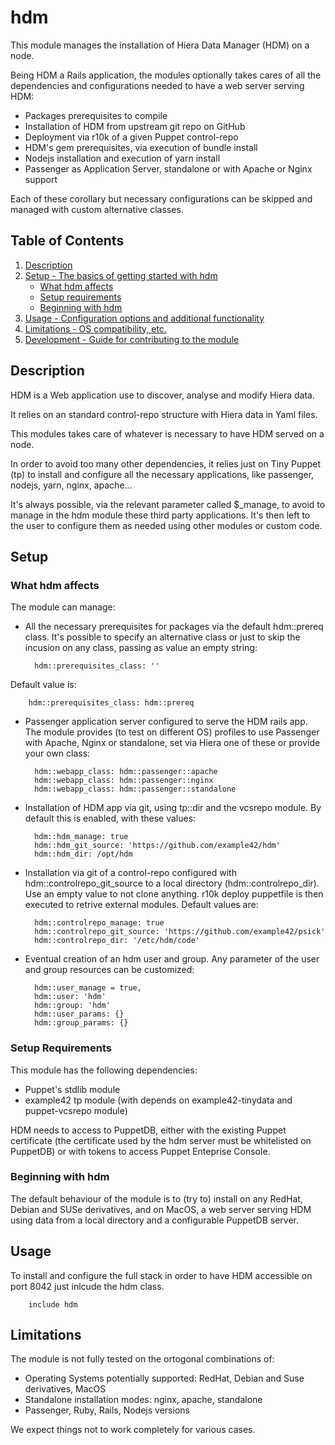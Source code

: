 # hdm

This module manages the installation of Hiera Data Manager (HDM) on a node.

Being HDM a Rails application, the modules optionally takes cares of all the dependencies and configurations needed to have a web server serving HDM:
- Packages prerequisites to compile
- Installation of HDM from upstream git repo on GitHub
- Deployment via r10k of a given Puppet control-repo
- HDM's gem prerequisites, via execution of bundle install
- Nodejs installation and execution of yarn install
- Passenger as Application Server, standalone or with Apache or Nginx support

Each of these corollary but necessary configurations can be skipped and managed with custom alternative classes.

## Table of Contents

1. [Description](#description)
1. [Setup - The basics of getting started with hdm](#setup)
    * [What hdm affects](#what-hdm-affects)
    * [Setup requirements](#setup-requirements)
    * [Beginning with hdm](#beginning-with-hdm)
1. [Usage - Configuration options and additional functionality](#usage)
1. [Limitations - OS compatibility, etc.](#limitations)
1. [Development - Guide for contributing to the module](#development)

## Description

HDM is a Web application use to discover, analyse and modify Hiera data.

It relies on an standard control-repo structure with Hiera data in Yaml files.

This modules takes care of whatever is necessary to have HDM served on a node.

In order to avoid too many other dependencies, it relies just on Tiny Puppet (tp) to install and configure all the necessary applications, like passenger, nodejs, yarn, nginx, apache...

It's always possible, via the relevant parameter called $<something>_manage, to avoid to manage in the hdm module these third party applications. It's then left to the user to configure them as needed using other modules or custom code.


## Setup

### What hdm affects

The module can manage:

* All the necessary prerequisites for packages via the default hdm::prereq class. It's possible to specify an alternative class or just to skip the incusion on any class, passing as value an empty string:

        hdm::prerequisites_class: ''

Default value is:

        hdm::prerequisites_class: hdm::prereq

* Passenger application server configured to serve the HDM rails app. The module provides (to test on different OS) profiles to use Passenger with Apache, Nginx or standalone, set via Hiera one of these or provide your own class:

        hdm::webapp_class: hdm::passenger::apache
        hdm::webapp_class: hdm::passenger::nginx
        hdm::webapp_class: hdm::passenger::standalone

* Installation of HDM app via git, using tp::dir and the vcsrepo module. By default this is enabled, with these values:

        hdm::hdm_manage: true
        hdm::hdm_git_source: 'https://github.com/example42/hdm'
        hdm::hdm_dir: /opt/hdm

* Installation via git of a control-repo configured with hdm::controlrepo_git_source to a local directory (hdm::controlrepo_dir). Use an empty value to not clone anything. r10k deploy puppetfile is then executed to retrive external modules. Default values are:

        hdm::controlrepo_manage: true
        hdm::controlrepo_git_source: 'https://github.com/example42/psick'
        hdm::controlrepo_dir: '/etc/hdm/code'

* Eventual creation of an hdm user and group. Any parameter of the user and group resources can be customized:

        hdm::user_manage = true,
        hdm::user: 'hdm'
        hdm::group: 'hdm'
        hdm::user_params: {}
        hdm::group_params: {}

### Setup Requirements

This module has the following dependencies:

* Puppet's stdlib module
* example42 tp module (with depends on example42-tinydata and puppet-vcsrepo module)

HDM needs to access to PuppetDB, either with the existing Puppet certificate (the certificate used by the hdm server must be whitelisted on PuppetDB) or with tokens to access Puppet Enteprise Console.

### Beginning with hdm

The default behaviour of the module is to (try to) install on any RedHat, Debian and SUSe derivatives, and on MacOS, a web server serving HDM using data from a local directory and a configurable PuppetDB server.

## Usage

To install and configure the full stack in order to have HDM accessible on port 8042 just inlcude the hdm class.

        include hdm


## Limitations

The module is not fully tested on the ortogonal combinations of:

* Operating Systems potentially supported: RedHat, Debian and Suse derivatives, MacOS
* Standalone installation modes: nginx, apache, standalone
* Passenger, Ruby, Rails, Nodejs versions

We expect things not to work completely for various cases.
